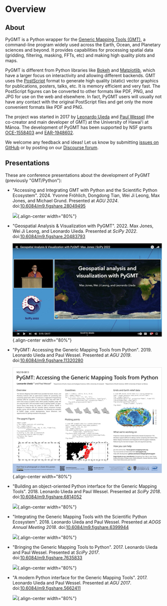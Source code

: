 # Overview

## About

PyGMT is a Python wrapper for the
[Generic Mapping Tools (GMT)](https://github.com/GenericMappingTools/gmt),
a command-line program widely used across the Earth, Ocean, and Planetary sciences and
beyond. It provides capabilities for processing spatial data (gridding, filtering,
masking, FFTs, etc) and making high quality plots and maps.

PyGMT is different from Python libraries like [Bokeh](https://bokeh.pydata.org/en/latest/)
and [Matplotlib](https://matplotlib.org/), which have a larger focus on interactivity
and allowing different backends. GMT uses the
[PostScript](https://en.wikipedia.org/wiki/PostScript) format to generate high quality
(static) vector graphics for publications, posters, talks, etc. It is memory efficient
and very fast. The PostScript figures can be converted to other formats like PDF, PNG,
and JPG for use on the web and elsewhere. In fact, PyGMT users will usually not have any
contact with the original PostScript files and get only the more convenient formats like
PDF and PNG.

The project was started in 2017 by [Leonardo Uieda](https://www.leouieda.com) and
[Paul Wessel](https://www.soest.hawaii.edu/wessel) (the co-creator and main developer of
GMT) at the University of Hawaiʻi at Mānoa. The development of PyGMT has been supported
by NSF grants [OCE-1558403](https://www.nsf.gov/awardsearch/showAward?AWD_ID=1558403)
and [EAR-1948602](https://www.nsf.gov/awardsearch/showAward?AWD_ID=1948602).

We welcome any feedback and ideas! Let us know by submitting
[issues on GitHub](https://github.com/GenericMappingTools/pygmt/issues) or by posting on
our [Discourse forum](https://forum.generic-mapping-tools.org/c/questions/pygmt-q-a).

## Presentations

These are conference presentations about the development of PyGMT (previously "GMT/Python"):

-   "Accessing and Integrating GMT with Python and the Scientific Python Ecosystem".
    2024.
	Yvonne Fröhlich, Dongdong Tian, Wei Ji Leong, Max Jones, and Michael Grund.
	Presented at *AGU 2024*.
	doi:[10.6084/m9.figshare.28049495](https://doi.org/10.6084/m9.figshare.28049495)

    ![](https://github.com/user-attachments/assets/19e1391e-648d-43da-b6f6-ecfb4f3e83e8){.align-center width="80%"}

-   "Geospatial Analysis & Visualization with PyGMT".
    2022.
    Max Jones, Wei Ji Leong, and Leonardo Uieda.
    Presented at *SciPy 2022*.
    doi:[10.6084/m9.figshare.20483793](https://doi.org/10.6084/m9.figshare.20483793)

    ![](_static/scipy2022-youtube-thumbnail.jpg){.align-center width="80%"}

-   "PyGMT: Accessing the Generic Mapping Tools from Python".
    2019.
    Leonardo Uieda and Paul Wessel.
    Presented at *AGU 2019*.
    doi:[10.6084/m9.figshare.11320280](https://doi.org/10.6084/m9.figshare.11320280)

    ![](_static/agu2019-poster.jpg){.align-center width="80%"}

-   "Building an object-oriented Python interface for the Generic Mapping Tools".
    2018.
    Leonardo Uieda and Paul Wessel.
    Presented at *SciPy 2018*.
    doi:[10.6084/m9.figshare.6814052](https://doi.org/10.6084/m9.figshare.6814052)

    ![](_static/scipy2018-youtube-thumbnail.png){.align-center width="80%"}

-   "Integrating the Generic Mapping Tools with the Scientific Python Ecosystem".
    2018.
    Leonardo Uieda and Paul Wessel.
    Presented at *AOGS Annual Meeting 2018*.
    doi:[10.6084/m9.figshare.6399944](https://doi.org/10.6084/m9.figshare.6399944)

    ![](_static/aogs2018-poster.jpg){.align-center width="80%"}

-   "Bringing the Generic Mapping Tools to Python".
    2017.
    Leonardo Uieda and Paul Wessel.
    Presented at *SciPy 2017*.
    doi:[10.6084/m9.figshare.7635833](https://doi.org/10.6084/m9.figshare.7635833)

    ![](_static/scipy2017-youtube-thumbnail.png){.align-center width="80%"}

-   "A modern Python interface for the Generic Mapping Tools".
    2017.
    Leonardo Uieda and Paul Wessel.
    Presented at *AGU 2017*.
    doi:[10.6084/m9.figshare.5662411](https://doi.org/10.6084/m9.figshare.5662411)

    ![](_static/agu2017-poster.jpg){.align-center width="80%"}
